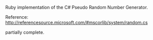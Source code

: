 Ruby implementation of the C# Pseudo Random Number Generator.

Reference: http://referencesource.microsoft.com/#mscorlib/system/random.cs

partially complete.